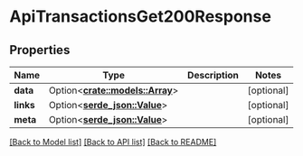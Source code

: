# ApiTransactionsGet200Response

## Properties

Name | Type | Description | Notes
------------ | ------------- | ------------- | -------------
**data** | Option<[**crate::models::Array**](array.md)> |  | [optional]
**links** | Option<[**serde_json::Value**](.md)> |  | [optional]
**meta** | Option<[**serde_json::Value**](.md)> |  | [optional]

[[Back to Model list]](../README.md#documentation-for-models) [[Back to API list]](../README.md#documentation-for-api-endpoints) [[Back to README]](../README.md)


